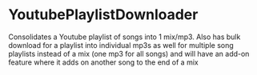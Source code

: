 # YoutubePlaylistDownloader
Consolidates a Youtube playlist of songs into 1 mix/mp3.
Also has bulk download for a playlist into individual mp3s as well for multiple song playlists instead of a mix (one mp3 for all songs) and will have an add-on feature where it adds on another song to the end of a mix